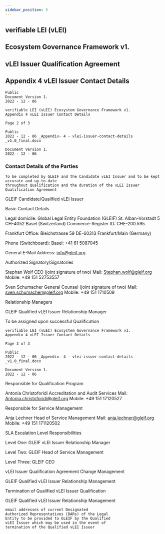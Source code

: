 ```yaml
---
sidebar_position: 5
---
```


## verifiable LEI (vLEI)

## Ecosystem Governance Framework v1.

## vLEI Issuer Qualification Agreement

## Appendix 4 vLEI Issuer Contact Details

```
Public
Document Version 1.
2022 - 12 - 06
```

```
verifiable LEI (vLEI) Ecosystem Governance Framework v1.
Appendix 4 vLEI Issuer Contact Details
```

```
Page 2 of 3
```

```
Public
2022 - 12 - 06 _Appendix- 4 - vlei-issuer-contact-details _v1.0_final.docx
```

```
Document Version 1.
2022 - 12 - 06
```

### Contact Details of the Parties

```
To be completed by GLEIF and the Candidate vLEI Issuer and to be kept accurate and up-to-date
throughout Qualification and the duration of the vLEI Issuer Qualification Agreement
```

GLEIF Candidate/Qualified vLEI Issuer

Basic Contact Details

Legal domicile:
Global Legal Entity Foundation (GLEIF)
St. Alban-Vorstadt 5
CH-4052 Basel (Switzerland)
Commerce-Register ID: CHE-200.595.

Frankfurt Office:
Bleichstrasse 59
DE-60313 Frankfurt/Main (Germany)

Phone (Switchboard):
Basel: +41 61 5087045

General E-Mail Address:
info@gleif.org

Authorized Signatory/Signatories

Stephan Wolf
CEO (joint signature of two)
Mail: Stephan.wolf@gleif.org
Mobile: +49 151 52753557

Sven Schumacher
General Counsel (joint signature of two)
Mail: sven.schumacher@gleif.org
Mobile: +49 151 1710509

Relationship Managers

GLEIF Qualified vLEI Issuer Relationship
Manager

To be assigned upon successful Qualification

```
verifiable LEI (vLEI) Ecosystem Governance Framework v1.
Appendix 4 vLEI Issuer Contact Details
```

```
Page 3 of 3
```

```
Public
2022 - 12 - 06 _Appendix- 4 - vlei-issuer-contact-details _v1.0_final.docx
```

```
Document Version 1.
2022 - 12 - 06
```

Responsible for Qualification Program

Antonia Christoforidi
Accreditation and Audit Services
Mail: Antonia.christoforidi@gleif.org
Mobile: +49 151 17120527

Responsible for Service Management

Anja Lechner
Head of Service Management
Mail: anja.lechner@gleif.org
Mobile: +49 151 171120502

SLA Escalation Level Responsibilities

Level One: GLEIF vLEI Issuer Relationship
Manager

Level Two: GLEIF Head of Service Management

Level Three: GLEIF CEO

vLEI Issuer Qualification Agreement Change Management

GLEIF Qualified vLEI Issuer Relationship
Management

Termination of Qualified vLEI Issuer Qualification

GLEIF Qualified vLEI Issuer Relationship
Management

```
email addresses of current Designated
Authorized Representatives (DARs) of the Legal
Entity to be provided to GLEIF by the Qualified
vLEI Issuer which may be used in the event of
termination of the Qualified vLEI Issuer
```
